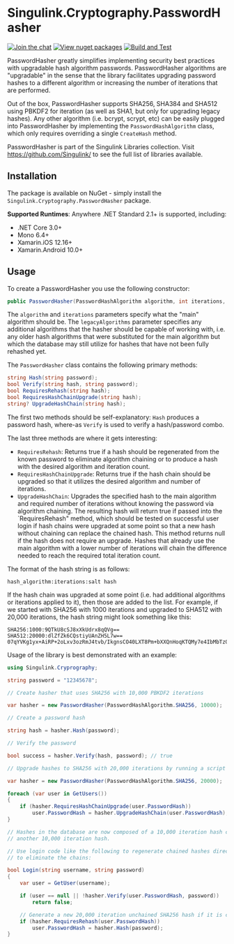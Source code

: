 # Singulink.Cryptography.PasswordHasher

[![Join the chat](https://badges.gitter.im/Singulink/community.svg)](https://gitter.im/Singulink/community?utm_source=badge&utm_medium=badge&utm_campaign=pr-badge&utm_content=badge)
[![View nuget packages](https://img.shields.io/nuget/v/Singulink.Cryptography.PasswordHasher.svg)](https://www.nuget.org/packages/Singulink.Cryptography.PasswordHasher/)
[![Build and Test](https://github.com/Singulink/Singulink.Cryptography.PasswordHasher/workflows/build%20and%20test/badge.svg)](https://github.com/Singulink/Singulink.Cryptography.PasswordHasher/actions?query=workflow%3A%22build+and+test%22)

PasswordHasher greatly simplifies implementing security best practices with upgradable hash algorithm passwords. PasswordHasher algorithms are "upgradable" in the sense that the library facilitates upgrading password hashes to a different algorithm or increasing the number of iterations that are performed.

Out of the box, PasswordHasher supports SHA256, SHA384 and SHA512 using PBKDF2 for iteration (as well as SHA1, but only for upgrading legacy hashes). Any other algorithm (i.e. bcrypt, scrypt, etc) can be easily plugged into PasswordHasher by implementing the `PasswordHashAlgorithm` class, which only requires overriding a single `CreateHash` method.

PasswordHasher is part of the Singulink Libraries collection. Visit https://github.com/Singulink/ to see the full list of libraries available.

## Installation

The package is available on NuGet - simply install the `Singulink.Cryptography.PasswordHasher` package.

**Supported Runtimes**: Anywhere .NET Standard 2.1+ is supported, including:
- .NET Core 3.0+
- Mono 6.4+
- Xamarin.iOS 12.16+
- Xamarin.Android 10.0+

## Usage

To create a PasswordHasher you use the following constructor:

```c#
public PasswordHasher(PasswordHashAlgorithm algorithm, int iterations, params PasswordHashAlgorithm[] legacyAlgorithms)
```

The `algorithm` and `iterations` parameters specify what the "main" algorithm should be. The `legacyAlgorithms` parameter specifies any additional algorithms that the hasher should be capable of working with, i.e. any older hash algorithms that were substituted for the main algorithm but which the database may still utilize for hashes that have not been fully rehashed yet.

The `PasswordHasher` class contains the following primary methods:

```c#
string Hash(string password);
bool Verify(string hash, string password);
bool RequiresRehash(string hash);
bool RequiresHashChainUpgrade(string hash);
string? UpgradeHashChain(string hash);
```

The first two methods should be self-explanatory: `Hash` produces a password hash, where-as `Verify` is used to verify a hash/password combo.

The last three methods are where it gets interesting:
- `RequiresRehash`: Returns true if a hash should be regenerated from the known password to eliminate algorithm chaining or to produce a hash with the desired algorithm and iteration count.
- `RequiresHashChainUpgrade`: Returns true if the hash chain should be upgraded so that it utilizes the desired algorithm and number of iterations.
- `UpgradeHashChain`: Upgrades the specified hash to the main algorithm and required number of iterations without knowing the password via algorithm chaining. The resulting hash will return true if passed into the `RequiresRehash" method, which should be tested on successful user login if hash chains were upgraded at some point so that a new hash without chaining can replace the chained hash. This method returns null if the hash does not require an upgrade. Hashes that already use the main algorithm with a lower number of iterations will chain the difference needed to reach the required total iteration count.

The format of the hash string is as follows:

```
hash_algorithm:iterations:salt hash
```

If the hash chain was upgraded at some point (i.e. had additional algorithms or iterations applied to it), then those are added to the list. For example, if we started with SHA256 with 1000 iterations and upgraded to SHA512 with 20,000 iterations, the hash string might look something like this:

```
SHA256:1000:9QTkU8cSJ8xXkUdrx8qQVg== SHA512:20000:dlZfZk6CQstiyUAnZH5L7w== 07qYVKg1yx+AiRP+2oLxv3ozRmJ4tvb/IkgnsCO40LXT8Pm+bXXQnHoqKTQMy7e4IbMbTzOVH7cDqqBZ5RyygA==
```

Usage of the library is best demonstrated with an example:

```c#
using Singulink.Cryprography;

string password = "12345678";

// Create hasher that uses SHA256 with 10,000 PBKDF2 iterations

var hasher = new PasswordHasher(PasswordHashAlgorithm.SHA256, 10000);

// Create a password hash

string hash = hasher.Hash(password);

// Verify the password

bool success = hasher.Verify(hash, password); // true

// Upgrade hashes to SHA256 with 20,000 iterations by running a script like this:

var hasher = new PasswordHasher(PasswordHashAlgorithm.SHA256, 20000);

foreach (var user in GetUsers())
{
    if (hasher.RequiresHashChainUpgrade(user.PasswordHash))
        user.PasswordHash = hasher.UpgradeHashChain(user.PasswordHash);
}

// Hashes in the database are now composed of a 10,000 iteration hash chained to 
// another 10,000 iteration hash.

// Use login code like the following to regenerate chained hashes directly from the password
// to eliminate the chains:

bool Login(string username, string password)
{
    var user = GetUser(username);

    if (user == null || !hasher.Verify(user.PasswordHash, password))
        return false;

    // Generate a new 20,000 iteration unchained SHA256 hash if it is currently chained
    if (hasher.RequiresRehash(user.PasswordHash))
        user.PasswordHash = hasher.Hash(password);
}
```